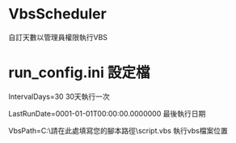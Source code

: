 # VbsScheduler
自訂天數以管理員權限執行VBS

# run_config.ini 設定檔

IntervalDays=30 30天執行一次

LastRunDate=0001-01-01T00:00:00.0000000 最後執行日期

VbsPath=C:\請在此處填寫您的腳本路徑\script.vbs 執行vbs檔案位置
